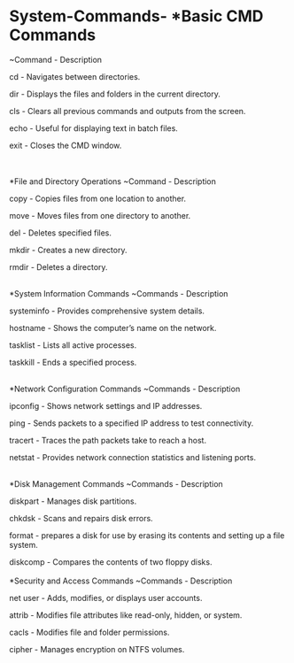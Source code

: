 # System-Commands- *Basic CMD Commands
~Command - Description

cd - Navigates between directories.

dir - Displays the files and folders in the current directory.

cls - Clears all previous commands and outputs from the screen.

echo - Useful for displaying text in batch files.

exit - Closes the CMD window.

<br><br>
*File and Directory Operations
~Command - Description

copy - Copies files from one location to another.

move - Moves files from one directory to another.

del - Deletes specified files.

mkdir - Creates a new directory.

rmdir - Deletes a directory. <br><br>

*System Information Commands
~Commands - Description

systeminfo - Provides comprehensive system details.

hostname - Shows the computer’s name on the network.

tasklist - Lists all active processes.

taskkill - Ends a specified process.
<br><br>

*Network Configuration Commands
~Commands - Description

ipconfig - Shows network settings and IP addresses.

ping - Sends packets to a specified IP address to test connectivity.

tracert - Traces the path packets take to reach a host.

netstat - Provides network connection statistics and listening ports.<br><br>

*Disk Management Commands
~Commands - Description

diskpart - Manages disk partitions.

chkdsk - Scans and repairs disk errors.

format - prepares a disk for use by erasing its contents and setting up a file system.

diskcomp - Compares the contents of two floppy disks.
<br><br>
*Security and Access Commands
~Commands - Description

net user - Adds, modifies, or displays user accounts.

attrib - Modifies file attributes like read-only, hidden, or system.

cacls - Modifies file and folder permissions.

cipher - Manages encryption on NTFS volumes.
